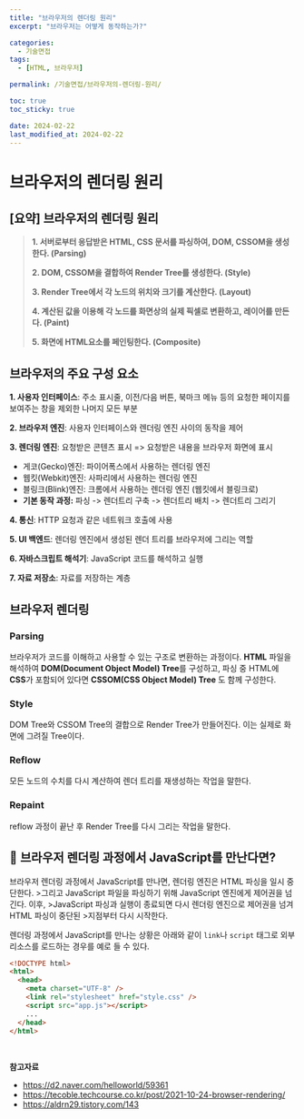 ```yaml
---
title: "브라우저의 렌더링 원리"
excerpt: "브라우저는 어떻게 동작하는가?"

categories:
  - 기술면접
tags:
  - [HTML, 브라우저]

permalink: /기술면접/브라우저의-렌더링-원리/

toc: true
toc_sticky: true

date: 2024-02-22
last_modified_at: 2024-02-22
---
```


# 브라우저의 렌더링 원리

## [요약] 브라우저의 렌더링 원리

> **1. 서버로부터 응답받은 HTML, CSS 문서를 파싱하여, DOM, CSSOM을 생성한다. (Parsing)**
>
> **2. DOM, CSSOM을 결합하여 Render Tree를 생성한다. (Style)**
>
> **3. Render Tree에서 각 노드의 위치와 크기를 계산한다. (Layout)**
>
> **4. 계산된 값을 이용해 각 노드를 화면상의 실제 픽셀로 변환하고, 레이어를 만든다. (Paint)**
>
> **5. 화면에 HTML요소를 페인팅한다. (Composite)**

## 브라우저의 주요 구성 요소

**1. 사용자 인터페이스**: 주소 표시줄, 이전/다음 버튼, 북마크 메뉴 등의 요청한 페이지를 보여주는 창을 제외한 나머지 모든 부분

**2. 브라우저 엔진**: 사용자 인터페이스와 렌더링 엔진 사이의 동작을 제어

**3. 렌더링 엔진**: 요청받은 콘텐츠 표시 => 요청받은 내용을 브라우저 화면에 표시

- 게코(Gecko)엔진: 파이어폭스에서 사용하는 렌더링 엔진
- 웹킷(Webkit)엔진: 사파리에서 사용하는 렌더링 엔진
- 블링크(Blink)엔진: 크롬에서 사용하는 렌더링 엔진 (웹킷에서 블링크로)
- **기본 동작 과정:** 파싱 -> 렌더트리 구축 -> 렌더트리 배치 -> 렌더트리 그리기

**4. 통신**: HTTP 요청과 같은 네트워크 호출에 사용

**5. UI 백엔드**: 렌더링 엔진에서 생성된 렌더 트리를 브라우저에 그리는 역할

**6. 자바스크립트 해석기**: JavaScript 코드를 해석하고 실행

**7. 자료 저장소**: 자료를 저장하는 계층

## 브라우저 렌더링

### Parsing

브라우저가 코드를 이해하고 사용할 수 있는 구조로 변환하는 과정이다. **HTML** 파일을 해석하여 **DOM(Document Object Model) Tree**를 구성하고, 파싱 중 HTML에 **CSS**가 포함되어 있다면 **CSSOM(CSS Object Model) Tree** 도 함께 구성한다.

### Style

DOM Tree와 CSSOM Tree의 결합으로 Render Tree가 만들어진다. 이는 실제로 화면에 그려질 Tree이다.

### Reflow

모든 노드의 수치를 다시 계산하여 렌더 트리를 재생성하는 작업을 말한다.

### Repaint

reflow 과정이 끝난 후 Render Tree를 다시 그리는 작업을 말한다.

## 🚨 브라우저 렌더링 과정에서 JavaScript를 만난다면?

브라우저 렌더링 과정에서 JavaScript를 만나면, 렌더링 엔진은 HTML 파싱을 일시 중단한다. >그리고 JavaScript 파일을 파싱하기 위해 JavaScript 엔진에게 제어권을 넘긴다. 이후, >JavaScript 파싱과 실행이 종료되면 다시 렌더링 엔진으로 제어권을 넘겨 HTML 파싱이 중단된 >지점부터 다시 시작한다.

렌더링 과정에서 JavaScript를 만나는 상황은 아래와 같이 `link`나 `script` 태그로 외부 리소스를 로드하는 경우를 예로 들 수 있다.

```html
<!DOCTYPE html>
<html>
  <head>
    <meta charset="UTF-8" />
    <link rel="stylesheet" href="style.css" />
    <script src="app.js"></script>
    ...
  </head>
</html>
```

<br/>

**참고자료**

- https://d2.naver.com/helloworld/59361
- https://tecoble.techcourse.co.kr/post/2021-10-24-browser-rendering/
- https://aldrn29.tistory.com/143
